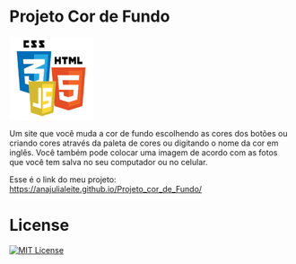 # Projeto Cor de Fundo

<img src="Imagens/html-css-js.png" alt="Logo" align="center" width="150">

Um site que você muda a cor de fundo escolhendo as cores dos botões ou criando cores através da paleta de cores ou digitando o nome da cor em inglês. Você também pode colocar uma imagem de acordo com as fotos que você tem salva no seu computador ou no celular.

Esse é o link do meu projeto: https://anajulialeite.github.io/Projeto_cor_de_Fundo/

# License

[![MIT License](https://img.shields.io/badge/License-MIT-green.svg)](./LICENSE)
